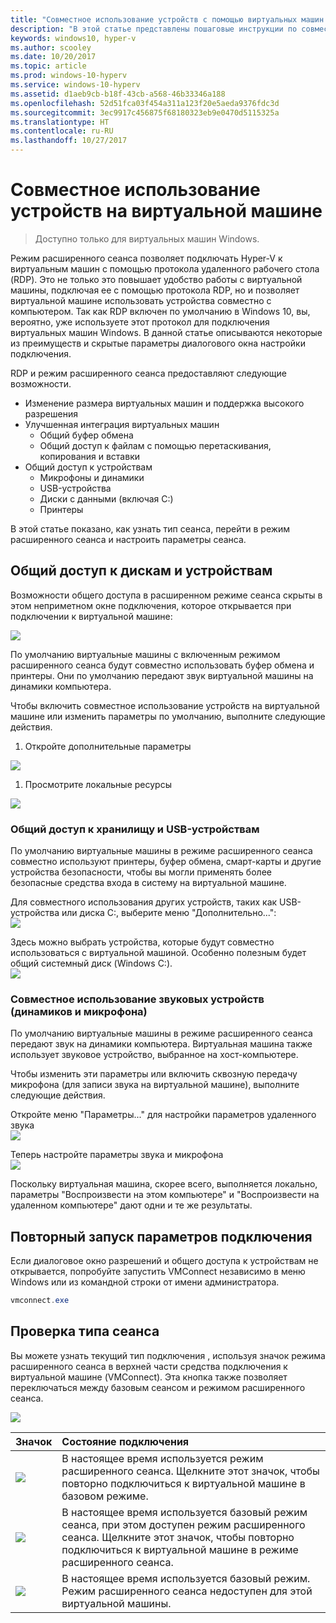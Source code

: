 ```yaml
---
title: "Совместное использование устройств с помощью виртуальных машин Windows"
description: "В этой статье представлены пошаговые инструкции по совместному использованию устройств с помощью виртуальных машин Hyper-V (USB, аудиоустройств, микрофона и подключенных дисков)"
keywords: windows10, hyper-v
ms.author: scooley
ms.date: 10/20/2017
ms.topic: article
ms.prod: windows-10-hyperv
ms.service: windows-10-hyperv
ms.assetid: d1aeb9cb-b18f-43cb-a568-46b33346a188
ms.openlocfilehash: 52d51fca03f454a311a123f20e5aeda9376fdc3d
ms.sourcegitcommit: 3ec9917c456875f68180323eb9e0470d5115325a
ms.translationtype: HT
ms.contentlocale: ru-RU
ms.lasthandoff: 10/27/2017
---
```

# <a name="share-devices-with-your-virtual-machine"></a>Совместное использование устройств на виртуальной машине

> Доступно только для виртуальных машин Windows.

Режим расширенного сеанса позволяет подключать Hyper-V к виртуальным машин с помощью протокола удаленного рабочего стола (RDP).  Это не только это повышает удобство работы с виртуальной машины, подключая ее с помощью протокола RDP, но и позволяет виртуальной машине использовать устройства совместно с компьютером.  Так как RDP включен по умолчанию в Windows 10, вы, вероятно, уже используете этот протокол для подключения виртуальных машин Windows.  В данной статье описываются некоторые из преимуществ и скрытые параметры диалогового окна настройки подключения.

RDP и режим расширенного сеанса предоставляют следующие возможности.

* Изменение размера виртуальных машин и поддержка высокого разрешения
* Улучшенная интеграция виртуальных машин
  * Общий буфер обмена
  * Общий доступ к файлам с помощью перетаскивания, копирования и вставки
* Общий доступ к устройствам
  * Микрофоны и динамики
  * USB-устройства
  * Диски с данными (включая C:)
  * Принтеры

В этой статье показано, как узнать тип сеанса, перейти в режим расширенного сеанса и настроить параметры сеанса.

## <a name="share-drives-and-devices"></a>Общий доступ к дискам и устройствам

Возможности общего доступа в расширенном режиме сеанса скрыты в этом неприметном окне подключения, которое открывается при подключении к виртуальной машине:

![](media/esm-default-view.png)

По умолчанию виртуальные машины с включенным режимом расширенного сеанса будут совместно использовать буфер обмена и принтеры.  Они по умолчанию передают звук виртуальной машины на динамики компьютера.

Чтобы включить совместное использование устройств на виртуальной машине или изменить параметры по умолчанию, выполните следующие действия.

1. Откройте дополнительные параметры

  ![](media/esm-show-options.png)

1. Просмотрите локальные ресурсы

  ![](media/esm-local-resources.png)

### <a name="share-storage-and-usb-devices"></a>Общий доступ к хранилищу и USB-устройствам

По умолчанию виртуальные машины в режиме расширенного сеанса совместно используют принтеры, буфер обмена, смарт-карты и другие устройства безопасности, чтобы вы могли применять более безопасные средства входа в систему на виртуальной машине.

Для совместного использования других устройств, таких как USB-устройства или диска C:, выберите меню "Дополнительно...":  
![](media/esm-more-devices.png)

Здесь можно выбрать устройства, которые будут совместно использоваться с виртуальной машиной.  Особенно полезным будет общий системный диск (Windows C:).  
![](media/esm-drives-usb.png)

### <a name="share-audio-devices-speakers-and-microphones"></a>Совместное использование звуковых устройств (динамиков и микрофона)

По умолчанию виртуальные машины в режиме расширенного сеанса передают звук на динамики компьютера.  Виртуальная машина также использует звуковое устройство, выбранное на хост-компьютере.

Чтобы изменить эти параметры или включить сквозную передачу микрофона (для записи звука на виртуальной машине), выполните следующие действия.

Откройте меню "Параметры..." для настройки параметров удаленного звука  
![](media/esm-audio.png)

Теперь настройте параметры звука и микрофона  
![](media/esm-audio-settings.png)

Поскольку виртуальная машина, скорее всего, выполняется локально, параметры "Воспроизвести на этом компьютере" и "Воспроизвести на удаленном компьютере" дают одни и те же результаты.

## <a name="re-launching-the-connection-settings"></a>Повторный запуск параметров подключения

Если диалоговое окно разрешений и общего доступа к устройствам не открывается, попробуйте запустить VMConnect независимо в меню Windows или из командной строки от имени администратора.  

``` Powershell
vmconnect.exe
```

## <a name="check-session-type"></a>Проверка типа сеанса

Вы можете узнать текущий тип подключения , используя значок режима расширенного сеанса в верхней части средства подключения к виртуальной машине (VMConnect).  Эта кнопка также позволяет переключаться между базовым сеансом и режимом расширенного сеанса.

![](media/esm-button-location.png)

| Значок | Состояние подключения |
|:-----|:---------|
|![](media/esm-basic.png)| В настоящее время используется режим расширенного сеанса.  Щелкните этот значок, чтобы повторно подключиться к виртуальной машине в базовом режиме. |
|![](media/esm-connect.png)| В настоящее время используется базовый режим сеанса, при этом доступен режим расширенного сеанса.  Щелкните этот значок, чтобы повторно подключиться к виртуальной машине в режиме расширенного сеанса.  |
|![](media/esm-stop.png)| В настоящее время используется базовый режим.  Режим расширенного сеанса недоступен для этой виртуальной машины. |